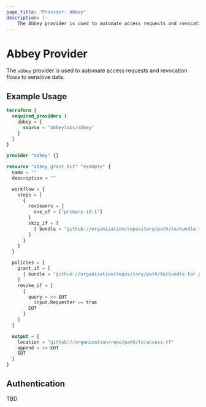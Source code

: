 ```yaml
---
page_title: "Provider: Abbey"
description: |-
    The Abbey provider is used to automate access requests and revocation flows to sensitive data.
---
```


# Abbey Provider

The `abbey` provider is used to automate access requests and revocation flows to sensitive data.

## Example Usage

```terraform
terraform {
  required_providers {
    abbey = {
      source = "abbeylabs/abbey"
    }
  }
}

provider "abbey" {}

resource "abbey_grant_kit" "example" {
  name = ""
  description = ""

  workflow = {
    steps = [
      {
        reviewers = {
          one_of = ["primary-id-1"]
        }
        skip_if = [
          { bundle = "github://organization/repository/path/to/bundle.tar.gz" }
        ]
      }
    ]
  }

  policies = {
    grant_if = [
      { bundle = "github://organization/repository/path/to/bundle.tar.gz" }
    ]
    revoke_if = [
      {
        query = <<-EOT
          input.Requester == true
        EOT
      }
    ]
  }

  output = {
    location = "github://organization/repo/path/to/access.tf"
    append = <<-EOT
    EOT
  }
}
```

## Authentication

TBD
